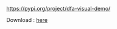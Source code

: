 https://pypi.org/project/dfa-visual-demo/

Download : [here](https://github.com/spirosmaggioros/DFA_Visualization/releases/tag/v0.1)
